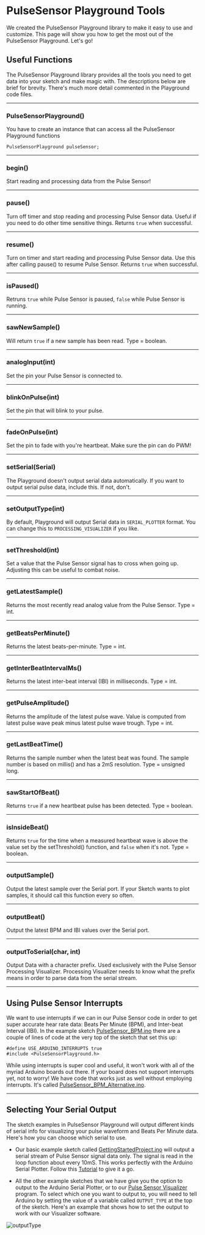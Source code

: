 # PulseSensor Playground Tools

We created the PulseSensor Playground library to make it easy to use and customize. This page will show you how to get the most out of the PulseSensor Playground. Let's go!

## Useful Functions

The PulseSensor Playground library provides all the tools you need to get data into your sketch and make magic with. The descriptions below are brief for brevity. There's much more detail commented in the Playground code files.

---
### PulseSensorPlayground()
You have to create an instance that can access all the PulseSensor Playground functions

	PulseSensorPlayground pulseSensor;

---
### begin()
Start reading and processing data from the Pulse Sensor!

---
### pause()
Turn off timer and stop reading and processing Pulse Sensor data.
Useful if you need to do other time sensitive things. Returns `true` when successful.

---
### resume()
Turn on timer and start reading and processing Pulse Sensor data.
Use this after calling pause() to resume Pulse Sensor. Returns `true` when successful.

---
### isPaused()
Retruns `true` while Pulse Sensor is paused, `false` while Pulse Sensor is running.

---
### sawNewSample()
Will return `true` if a new sample has been read. Type = boolean.

---
### analogInput(int)
Set the pin your Pulse Sensor is connected to.

---
### blinkOnPulse(int)
Set the pin that will blink to your pulse.

---
### fadeOnPulse(int)
Set the pin to fade with you're heartbeat. Make sure the pin can do PWM!

---
### setSerial(Serial)
The Playground doesn't output serial data automatically. If you want to output serial pulse data, include this. If not, don't.

---
### setOutputType(int)
By default, Playground will output Serial data in `SERIAL_PLOTTER` format. You can change this to `PROCESSING_VISUALIZER` if you like.

---
### setThreshold(int)
Set a value that the Pulse Sensor signal has to cross when going up. Adjusting this can be useful to combat noise.

---
### getLatestSample()
Returns the most recently read analog value from the Pulse Sensor. Type = int.

---
### getBeatsPerMinute()
Returns the latest beats-per-minute. Type = int.

---
### getInterBeatIntervalMs()
Returns the latest inter-beat interval (IBI) in milliseconds. Type = int.

---
### getPulseAmplitude()
Returns the amplitude of the latest pulse wave. Value is computed from latest pulse wave peak minus latest pulse wave trough. Type = int.

---
### getLastBeatTime()
Returns the sample number when the latest beat was found. The sample number is based on millis() and has a 2mS resolution. Type = unsigned long.

---
### sawStartOfBeat()
Returns `true` if a new heartbeat pulse has been detected. Type = boolean.

---
### isInsideBeat()
Returns `true` for the time when a measured heartbeat wave is above the value set by the setThreshold() function, and `false` when it's not. Type = boolean.

---
### outputSample()
Output the latest sample over the Serial port. If your Sketch wants to plot samples, it should call this function every so often.

---
### outputBeat()
Output the latest BPM and IBI values over the Serial port.

---
### outputToSerial(char, int)
Output Data with a character prefix. Used exclusively with the Pulse Sensor Processing Visualizer. Processing Visualizer needs to know what the prefix means in order to parse data from the serial stream.

---
## Using Pulse Sensor Interrupts

We want to use interrupts if we can in our Pulse Sensor code in order to get super accurate hear rate data: Beats Per Minute (BPM), and Inter-beat Interval (IBI). In the example sketch [PulseSensor_BPM.ino](https://github.com/WorldFamousElectronics/PulseSensorPlayground/tree/master/examples/PulseSensor_BPM) there are a couple of lines of code at the very top of the sketch that set this up:

	#define USE_ARDUINO_INTERRUPTS true
	#include <PulseSensorPlayground.h>

While using interrupts is super cool and useful, it won't work with all of the myriad Arduino boards out there. If your board does not support interrupts yet, not to worry! We have code that works just as well without employing interrupts. It's called [PulseSensor_BPM_Alternative.ino](https://github.com/WorldFamousElectronics/PulseSensorPlayground/tree/master/examples/PulseSensor_BPM_Alternative).

---
## Selecting Your Serial Output

The sketch examples in PulseSensor Playground will output different kinds of serial info for visualizing your pulse waveform and Beats Per Minute data. Here's how you can choose which serial to use.

* Our basic example sketch called [GettingStartedProject.ino](https://github.com/WorldFamousElectronics/PulseSensorPlayground/tree/master/examples/GettingStartedProject) will output a serial stream of Pulse Sensor signal data only. The signal is read in the loop function about every 10mS. This works perfectly with the Arduino Serial Plotter. Follow this [Tutorial](https://pulsesensor.com/pages/code-and-guide) to give it a go.

* All the other example sketches that we have give you the option to output to the Arduino Serial Plotter, or to our [Pulse Sensor Visualizer](https://github.com/WorldFamousElectronics/PulseSensor_Amped_Processing_Visualizer) program. To select which one you want to output to, you will need to tell Arduino by setting the value of a variable called `OUTPUT_TYPE` at the top of the sketch. Here's an example that shows how to set the output to work with our Visualizer software.

![outputType](https://github.com/WorldFamousElectronics/PulseSensorPlayground/blob/master/Images/outputType.png)
